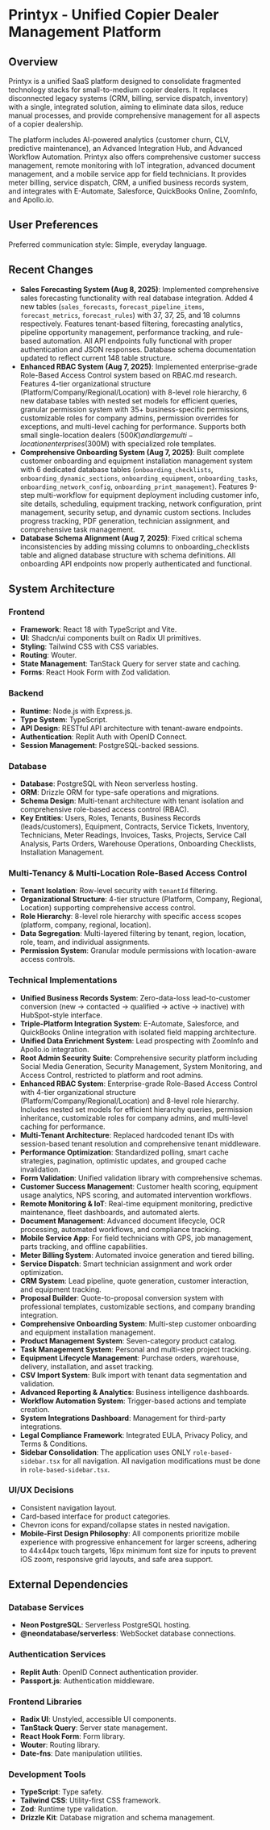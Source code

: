# Printyx - Unified Copier Dealer Management Platform

## Overview
Printyx is a unified SaaS platform designed to consolidate fragmented technology stacks for small-to-medium copier dealers. It replaces disconnected legacy systems (CRM, billing, service dispatch, inventory) with a single, integrated solution, aiming to eliminate data silos, reduce manual processes, and provide comprehensive management for all aspects of a copier dealership.

The platform includes AI-powered analytics (customer churn, CLV, predictive maintenance), an Advanced Integration Hub, and Advanced Workflow Automation. Printyx also offers comprehensive customer success management, remote monitoring with IoT integration, advanced document management, and a mobile service app for field technicians. It provides meter billing, service dispatch, CRM, a unified business records system, and integrates with E-Automate, Salesforce, QuickBooks Online, ZoomInfo, and Apollo.io.

## User Preferences
Preferred communication style: Simple, everyday language.

## Recent Changes
- **Sales Forecasting System (Aug 8, 2025)**: Implemented comprehensive sales forecasting functionality with real database integration. Added 4 new tables (`sales_forecasts`, `forecast_pipeline_items`, `forecast_metrics`, `forecast_rules`) with 37, 37, 25, and 18 columns respectively. Features tenant-based filtering, forecasting analytics, pipeline opportunity management, performance tracking, and rule-based automation. All API endpoints fully functional with proper authentication and JSON responses. Database schema documentation updated to reflect current 148 table structure.
- **Enhanced RBAC System (Aug 7, 2025)**: Implemented enterprise-grade Role-Based Access Control system based on RBAC.md research. Features 4-tier organizational structure (Platform/Company/Regional/Location) with 8-level role hierarchy, 6 new database tables with nested set models for efficient queries, granular permission system with 35+ business-specific permissions, customizable roles for company admins, permission overrides for exceptions, and multi-level caching for performance. Supports both small single-location dealers ($500K) and large multi-location enterprises ($300M) with specialized role templates.
- **Comprehensive Onboarding System (Aug 7, 2025)**: Built complete customer onboarding and equipment installation management system with 6 dedicated database tables (`onboarding_checklists`, `onboarding_dynamic_sections`, `onboarding_equipment`, `onboarding_tasks`, `onboarding_network_config`, `onboarding_print_management`). Features 9-step multi-workflow for equipment deployment including customer info, site details, scheduling, equipment tracking, network configuration, print management, security setup, and dynamic custom sections. Includes progress tracking, PDF generation, technician assignment, and comprehensive task management.
- **Database Schema Alignment (Aug 7, 2025)**: Fixed critical schema inconsistencies by adding missing columns to onboarding_checklists table and aligned database structure with schema definitions. All onboarding API endpoints now properly authenticated and functional.

## System Architecture

### Frontend
- **Framework**: React 18 with TypeScript and Vite.
- **UI**: Shadcn/ui components built on Radix UI primitives.
- **Styling**: Tailwind CSS with CSS variables.
- **Routing**: Wouter.
- **State Management**: TanStack Query for server state and caching.
- **Forms**: React Hook Form with Zod validation.

### Backend
- **Runtime**: Node.js with Express.js.
- **Type System**: TypeScript.
- **API Design**: RESTful API architecture with tenant-aware endpoints.
- **Authentication**: Replit Auth with OpenID Connect.
- **Session Management**: PostgreSQL-backed sessions.

### Database
- **Database**: PostgreSQL with Neon serverless hosting.
- **ORM**: Drizzle ORM for type-safe operations and migrations.
- **Schema Design**: Multi-tenant architecture with tenant isolation and comprehensive role-based access control (RBAC).
- **Key Entities**: Users, Roles, Tenants, Business Records (leads/customers), Equipment, Contracts, Service Tickets, Inventory, Technicians, Meter Readings, Invoices, Tasks, Projects, Service Call Analysis, Parts Orders, Warehouse Operations, Onboarding Checklists, Installation Management.

### Multi-Tenancy & Multi-Location Role-Based Access Control
- **Tenant Isolation**: Row-level security with `tenantId` filtering.
- **Organizational Structure**: 4-tier structure (Platform, Company, Regional, Location) supporting comprehensive access control.
- **Role Hierarchy**: 8-level role hierarchy with specific access scopes (platform, company, regional, location).
- **Data Segregation**: Multi-layered filtering by tenant, region, location, role, team, and individual assignments.
- **Permission System**: Granular module permissions with location-aware access controls.

### Technical Implementations
- **Unified Business Records System**: Zero-data-loss lead-to-customer conversion (new → contacted → qualified → active → inactive) with HubSpot-style interface.
- **Triple-Platform Integration System**: E-Automate, Salesforce, and QuickBooks Online integration with isolated field mapping architecture.
- **Unified Data Enrichment System**: Lead prospecting with ZoomInfo and Apollo.io integration.
- **Root Admin Security Suite**: Comprehensive security platform including Social Media Generation, Security Management, System Monitoring, and Access Control, restricted to platform and root admins.
- **Enhanced RBAC System**: Enterprise-grade Role-Based Access Control with 4-tier organizational structure (Platform/Company/Regional/Location) and 8-level role hierarchy. Includes nested set models for efficient hierarchy queries, permission inheritance, customizable roles for company admins, and multi-level caching for performance.
- **Multi-Tenant Architecture**: Replaced hardcoded tenant IDs with session-based tenant resolution and comprehensive tenant middleware.
- **Performance Optimization**: Standardized polling, smart cache strategies, pagination, optimistic updates, and grouped cache invalidation.
- **Form Validation**: Unified validation library with comprehensive schemas.
- **Customer Success Management**: Customer health scoring, equipment usage analytics, NPS scoring, and automated intervention workflows.
- **Remote Monitoring & IoT**: Real-time equipment monitoring, predictive maintenance, fleet dashboards, and automated alerts.
- **Document Management**: Advanced document lifecycle, OCR processing, automated workflows, and compliance tracking.
- **Mobile Service App**: For field technicians with GPS, job management, parts tracking, and offline capabilities.
- **Meter Billing System**: Automated invoice generation and tiered billing.
- **Service Dispatch**: Smart technician assignment and work order optimization.
- **CRM System**: Lead pipeline, quote generation, customer interaction, and equipment tracking.
- **Proposal Builder**: Quote-to-proposal conversion system with professional templates, customizable sections, and company branding integration.
- **Comprehensive Onboarding System**: Multi-step customer onboarding and equipment installation management.
- **Product Management System**: Seven-category product catalog.
- **Task Management System**: Personal and multi-step project tracking.
- **Equipment Lifecycle Management**: Purchase orders, warehouse, delivery, installation, and asset tracking.
- **CSV Import System**: Bulk import with tenant data segmentation and validation.
- **Advanced Reporting & Analytics**: Business intelligence dashboards.
- **Workflow Automation System**: Trigger-based actions and template creation.
- **System Integrations Dashboard**: Management for third-party integrations.
- **Legal Compliance Framework**: Integrated EULA, Privacy Policy, and Terms & Conditions.
- **Sidebar Consolidation**: The application uses ONLY `role-based-sidebar.tsx` for all navigation. All navigation modifications must be done in `role-based-sidebar.tsx`.

### UI/UX Decisions
- Consistent navigation layout.
- Card-based interface for product categories.
- Chevron icons for expand/collapse states in nested navigation.
- **Mobile-First Design Philosophy**: All components prioritize mobile experience with progressive enhancement for larger screens, adhering to 44x44px touch targets, 16px minimum font size for inputs to prevent iOS zoom, responsive grid layouts, and safe area support.

## External Dependencies

### Database Services
- **Neon PostgreSQL**: Serverless PostgreSQL hosting.
- **@neondatabase/serverless**: WebSocket database connections.

### Authentication Services
- **Replit Auth**: OpenID Connect authentication provider.
- **Passport.js**: Authentication middleware.

### Frontend Libraries
- **Radix UI**: Unstyled, accessible UI components.
- **TanStack Query**: Server state management.
- **React Hook Form**: Form library.
- **Wouter**: Routing library.
- **Date-fns**: Date manipulation utilities.

### Development Tools
- **TypeScript**: Type safety.
- **Tailwind CSS**: Utility-first CSS framework.
- **Zod**: Runtime type validation.
- **Drizzle Kit**: Database migration and schema management.